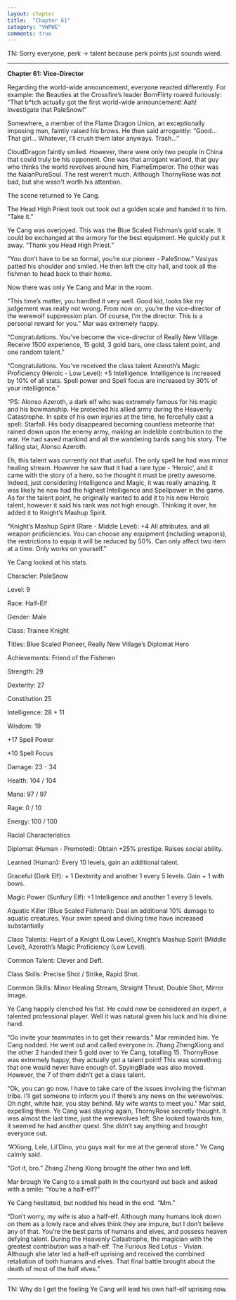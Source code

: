 ```yaml
---
layout: chapter
title:  "Chapter 61"
category: "VWPWE"
comments: true
---
```


TN: Sorry everyone, perk -> talent because perk points just sounds wierd.

---

**Chapter 61: Vice-Director**
 
Regarding the world-wide announcement, everyone reacted differently. For example: the Beauties at the Crossfire’s leader BornFlirty roared furiously: “That b*tch actually got the first world-wide announcement! Aah! Investigate that PaleSnow!” 
 
Somewhere, a member of the Flame Dragon Union, an exceptionally imposing man, faintly raised his brows. He then said arrogantly: “Good… That girl… Whatever, I’ll crush them later anyways. Trash...”
 
CloudDragon faintly smiled. However, there were only two people in China that could truly be his opponent. One was that arrogant warlord, that guy who thinks the world revolves around him, FlameEmperor. The other was the NalanPureSoul. The rest weren’t much. Although ThornyRose was not bad, but she wasn't worth his attention.
 
The scene returned to Ye Cang.
 
The Head High Priest took out took out a golden scale and handed it to him. “Take it.”
 
Ye Cang was overjoyed. This was the Blue Scaled Fishman’s gold scale. It could be exchanged at the armory for the best equipment. He quickly put it away. “Thank you Head High Priest.”
 
“You don’t have to be so formal, you’re our pioneer - PaleSnow.” Vasiyas patted his shoulder and smiled. He then left the city hall, and took all the fishmen to head back to their home.
 
Now there was only Ye Cang and Mar in the room.
 
“This time’s matter, you handled it very well. Good kid, looks like my judgement was really not wrong. From now on, you’re the vice-director of the werewolf suppression plan. Of course, I’m the director. This is a personal reward for you.” Mar was extremely happy.
 
“Congratulations. You’ve become the vice-director of Really New Village. Receive 1500 experience, 15 gold, 3 gold bars, one class talent point, and one random talent.”
 
“Congratulations. You’ve received the class talent Azeroth’s Magic Proficiency (Heroic - Low Level): +5 Intelligence. Intelligence is increased by 10% of all stats. Spell power and Spell focus are increased by 30% of your intelligence.”
 
“PS: Alonso Azeroth, a dark elf who was extremely famous for his magic and his bowmanship. He protected his allied army during the Heavenly Catastrophe. In spite of his own injuries at the time, he forcefully cast a spell: Starfall. His body disappeared becoming countless meteorite that rained down upon the enemy army, making an indelible contribution to the war. He had saved mankind and all the wandering bards sang his story. The falling star, Alonso Azeroth. 
 
Eh, this talent was currently not that useful. The only spell he had was minor healing stream. However he saw that it had a rare type - ‘Heroic’, and it came with the story of a hero, so he thought it must be pretty awesome. Indeed, just considering Intelligence and Magic, it was really amazing. It was likely he now had the highest Intelligence and Spellpower in the game. As for the talent point, he originally wanted to add it to his new Heroic talent, however it said his rank was not high enough. Thinking it over, he added it to Knight’s Mashup Spirit.
 
“Knight’s Mashup Spirit (Rare - Middle Level): +4 All attributes, and all weapon proficiencies. You can choose any equipment (including weapons), the restrictions to equip it will be reduced by 50%. Can only affect two item at a time. Only works on yourself.”
 
Ye Cang looked at his stats.
 
Character: PaleSnow 
 
Level: 9
 
Race: Half-Elf
 
Gender: Male
 
Class: Trainee Knight
 
Titles: Blue Scaled Pioneer, Really New Village’s Diplomat Hero
 
Achievements: Friend of the Fishmen
 
Strength: 29
 
Dexterity: 27
 
Constitution 25
 
Intelligence: 28 + 11
 
Wisdom: 19
 
+17 Spell Power
 
+10 Spell Focus
 
Damage: 23 - 34
 
Health: 104 / 104
 
Mana: 97 / 97
 
Rage: 0  / 10
 
Energy: 100 / 100
 
Racial Characteristics
 
Diplomat (Human - Promoted): Obtain +25% prestige. Raises social ability.
 
Learned (Human): Every 10 levels, gain an additional talent.
 
Graceful (Dark Elf): + 1 Dexterity and another 1 every 5 levels. Gain + 1 with bows.
 
Magic Power (Sunfury Elf): +1 Intelligence and another 1 every 5 levels.
 
Aquatic Killer (Blue Scaled Fishman): Deal an additional 10% damage to aquatic creatures. Your swim speed and diving time have increased substantially
 
Class Talents: Heart of a Knight (Low Level), Knight’s Mashup Spirit (Middle Level), Azeroth’s Magic Proficiency (Low Level).
 
Common Talent: Clever and Deft.
 
Class Skills: Precise Shot / Strike, Rapid Shot.
 
Common Skills: Minor Healing Stream, Straight Thrust, Double Shot, Mirror Image.
 
Ye Cang happily clenched his fist. He could now be considered an expert, a talented professional player. Well it was natural given his luck and his divine hand.
 
“Go invite your teammates in to get their rewards.” Mar reminded him. Ye Cang nodded. He went out and called everyone in. Zhang ZhengXiong and the other 2 handed their 5 gold over to Ye Cang, totalling 15. ThornyRose was extremely happy, they actually got a talent point! This was something that one would never have enough of. SpyingBlade was also moved. However, the 7 of them didn’t get a class talent.
 
“Ok, you can go now. I have to take care of the issues involving the fishman tribe. I’ll get someone to inform you if there’s any news on the werewolves. Oh right, white hair, you stay behind. My wife wants to meet you.” Mar said, expelling them. Ye Cang was staying again, ThornyRose secretly thought. It was almost the last time, just the werewolves left. She looked towards him, it seemed he had another quest. She didn’t say anything and brought everyone out.
 
“A’Xiong, Lele, Lil’Dino, you guys wait for me at the general store.” Ye Cang calmly said.
 
“Got it, bro.” Zhang Zheng Xiong brought the other two and left.
 
Mar brough Ye Cang to a small path in the courtyard out back and asked with a smile: “You’re a half-elf?”
 
Ye Cang hesitated, but nodded his head in the end. “Mm.”
 
“Don’t worry, my wife is also a half-elf. Although many humans look down on them as a lowly race and elves think they are impure, but I don’t believe any of that. You’re the best parts of humans and elves, and possess heaven defying talent. During the Heavenly Catastrophe, the magician with the greatest contribution was a half-elf. The Furious Red Lotus - Vivian. Although she later led a half-elf uprising and received the combined retaliation of both humans and elves. That final battle brought about the death of most of the half elves.”

---

TN: Why do I get the feeling Ye Cang will lead his own half-elf uprising now.